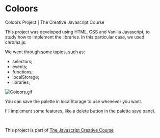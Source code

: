# Coloors
Coloors Project  |  The Creative Javascript Course

This project was developed using HTML, CSS and Vanilla Javascript, to study how to implement the libraries. In this particular case, we used chroma.js.

We went through some topics, such as:

* selectors;
* events;
* functions;
* localStorage;
* libraries;


<img src="./coloors.gif" alt="Coloors.gif"><br>

You can save the palette in localStorage to use whenever you want.

I'll implement some features, like a delete button in the palette save panel.

<br>

This project is part of [The Javascript Creative Course](https://www.udemy.com/course/the-creative-javascript-course/)

